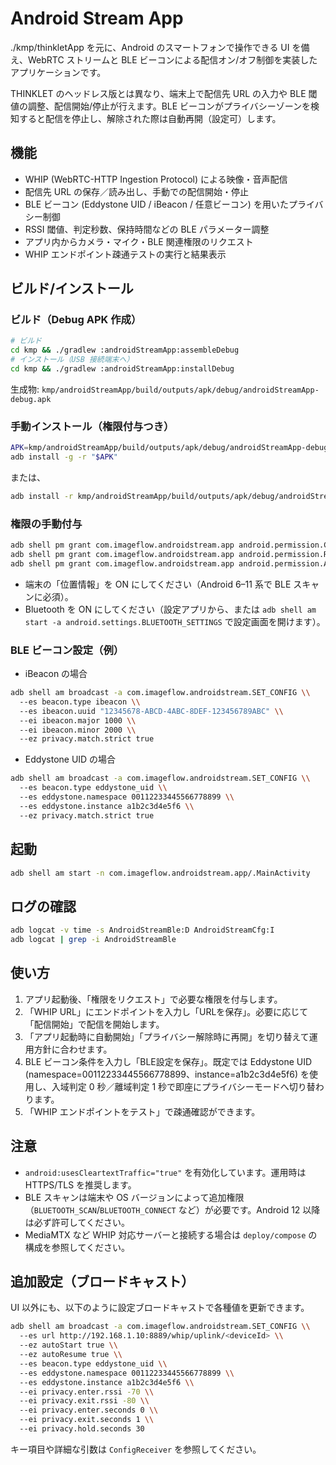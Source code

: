 # Android Stream App

./kmp/thinkletApp を元に、Android のスマートフォンで操作できる UI を備え、WebRTC ストリームと BLE ビーコンによる配信オン/オフ制御を実装したアプリケーションです。

THINKLET のヘッドレス版とは異なり、端末上で配信先 URL の入力や BLE 閾値の調整、配信開始/停止が行えます。BLE ビーコンがプライバシーゾーンを検知すると配信を停止し、解除された際は自動再開（設定可）します。

## 機能
- WHIP (WebRTC-HTTP Ingestion Protocol) による映像・音声配信
- 配信先 URL の保存／読み出し、手動での配信開始・停止
- BLE ビーコン (Eddystone UID / iBeacon / 任意ビーコン) を用いたプライバシー制御
- RSSI 閾値、判定秒数、保持時間などの BLE パラメーター調整
- アプリ内からカメラ・マイク・BLE 関連権限のリクエスト
- WHIP エンドポイント疎通テストの実行と結果表示

## ビルド/インストール

### ビルド（Debug APK 作成）
```bash
# ビルド
cd kmp && ./gradlew :androidStreamApp:assembleDebug
# インストール（USB 接続端末へ）
cd kmp && ./gradlew :androidStreamApp:installDebug
```

生成物: `kmp/androidStreamApp/build/outputs/apk/debug/androidStreamApp-debug.apk`

### 手動インストール（権限付与つき）
```bash
APK=kmp/androidStreamApp/build/outputs/apk/debug/androidStreamApp-debug.apk
adb install -g -r "$APK"
```
または、
```bash
adb install -r kmp/androidStreamApp/build/outputs/apk/debug/androidStreamApp-debug.apk
```

### 権限の手動付与
```bash
adb shell pm grant com.imageflow.androidstream.app android.permission.CAMERA
adb shell pm grant com.imageflow.androidstream.app android.permission.RECORD_AUDIO
adb shell pm grant com.imageflow.androidstream.app android.permission.ACCESS_FINE_LOCATION
```

- 端末の「位置情報」を ON にしてください（Android 6–11 系で BLE スキャンに必須）。
- Bluetooth を ON にしてください（設定アプリから、または `adb shell am start -a android.settings.BLUETOOTH_SETTINGS` で設定画面を開けます）。

### BLE ビーコン設定（例）
- iBeacon の場合
```bash
adb shell am broadcast -a com.imageflow.androidstream.SET_CONFIG \\
  --es beacon.type ibeacon \\
  --es ibeacon.uuid "12345678-ABCD-4ABC-8DEF-123456789ABC" \\
  --ei ibeacon.major 1000 \\
  --ei ibeacon.minor 2000 \\
  --ez privacy.match.strict true
```
- Eddystone UID の場合
```bash
adb shell am broadcast -a com.imageflow.androidstream.SET_CONFIG \\
  --es beacon.type eddystone_uid \\
  --es eddystone.namespace 00112233445566778899 \\
  --es eddystone.instance a1b2c3d4e5f6 \\
  --ez privacy.match.strict true
```

## 起動
```bash
adb shell am start -n com.imageflow.androidstream.app/.MainActivity
```

## ログの確認
```bash
adb logcat -v time -s AndroidStreamBle:D AndroidStreamCfg:I
adb logcat | grep -i AndroidStreamBle
```

## 使い方
1. アプリ起動後、「権限をリクエスト」で必要な権限を付与します。
2. 「WHIP URL」にエンドポイントを入力し「URLを保存」。必要に応じて「配信開始」で配信を開始します。
3. 「アプリ起動時に自動開始」「プライバシー解除時に再開」を切り替えて運用方針に合わせます。
4. BLE ビーコン条件を入力し「BLE設定を保存」。既定では Eddystone UID (namespace=00112233445566778899、instance=a1b2c3d4e5f6) を使用し、入域判定 0 秒／離域判定 1 秒で即座にプライバシーモードへ切り替わります。
5. 「WHIP エンドポイントをテスト」で疎通確認ができます。

## 注意
- `android:usesCleartextTraffic="true"` を有効化しています。運用時は HTTPS/TLS を推奨します。
- BLE スキャンは端末や OS バージョンによって追加権限（`BLUETOOTH_SCAN`/`BLUETOOTH_CONNECT` など）が必要です。Android 12 以降は必ず許可してください。
- MediaMTX など WHIP 対応サーバーと接続する場合は `deploy/compose` の構成を参照してください。

## 追加設定（ブロードキャスト）
UI 以外にも、以下のように設定ブロードキャストで各種値を更新できます。

```bash
adb shell am broadcast -a com.imageflow.androidstream.SET_CONFIG \\
  --es url http://192.168.1.10:8889/whip/uplink/<deviceId> \\
  --ez autoStart true \\
  --ez autoResume true \\
  --es beacon.type eddystone_uid \\
  --es eddystone.namespace 00112233445566778899 \\
  --es eddystone.instance a1b2c3d4e5f6 \\
  --ei privacy.enter.rssi -70 \\
  --ei privacy.exit.rssi -80 \\
  --ei privacy.enter.seconds 0 \\
  --ei privacy.exit.seconds 1 \\
  --ei privacy.hold.seconds 30
```

キー項目や詳細な引数は `ConfigReceiver` を参照してください。
